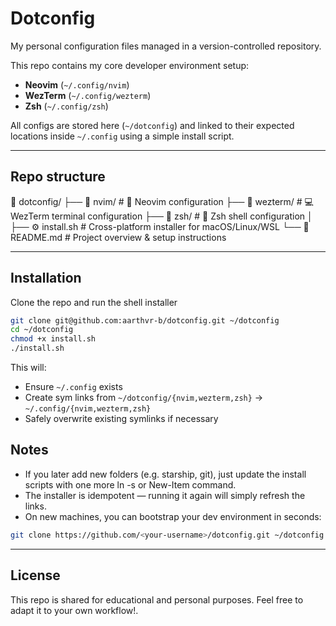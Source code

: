 # Dotconfig

My personal configuration files managed in a version-controlled repository.

This repo contains my core developer environment setup:

- **Neovim** (`~/.config/nvim`)
- **WezTerm** (`~/.config/wezterm`)
- **Zsh** (`~/.config/zsh`)

All configs are stored here (`~/dotconfig`) and linked to their expected locations inside `~/.config` using a simple install script.

---

## Repo structure

📂 dotconfig/
├── 📁 nvim/          # 📝 Neovim configuration
├── 📁 wezterm/       # 💻 WezTerm terminal configuration
├── 📁 zsh/           # 🐚 Zsh shell configuration
│
├── ⚙️ install.sh     # Cross-platform installer for macOS/Linux/WSL
└── 📘 README.md      # Project overview & setup instructions

---

## Installation

Clone the repo and run the shell installer

```bash
git clone git@github.com:aarthvr-b/dotconfig.git ~/dotconfig
cd ~/dotconfig
chmod +x install.sh
./install.sh
```

This will:

- Ensure `~/.config` exists
- Create sym links from `~/dotconfig/{nvim,wezterm,zsh}` → `~/.config/{nvim,wezterm,zsh}`
- Safely overwrite existing symlinks if necessary

## Notes

- If you later add new folders (e.g. starship, git), just update the install scripts with one more ln -s or New-Item command.
- The installer is idempotent — running it again will simply refresh the links.
- On new machines, you can bootstrap your dev environment in seconds:

```bash
git clone https://github.com/<your-username>/dotconfig.git ~/dotconfig && ~/dotconfig/install.sh
```

---

## License

This repo is shared for educational and personal purposes.
Feel free to adapt it to your own workflow!.

